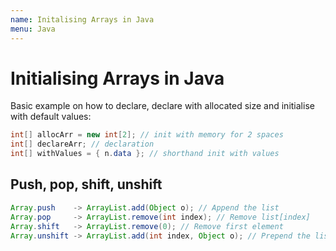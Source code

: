 ```yaml
---
name: Initalising Arrays in Java
menu: Java
---
```


# Initialising Arrays in Java

Basic example on how to declare, declare with allocated size and initialise with default values:

```java
int[] allocArr = new int[2]; // init with memory for 2 spaces
int[] declareArr; // declaration
int[] withValues = { n.data }; // shorthand init with values
```

## Push, pop, shift, unshift

```java
Array.push    -> ArrayList.add(Object o); // Append the list
Array.pop     -> ArrayList.remove(int index); // Remove list[index]
Array.shift   -> ArrayList.remove(0); // Remove first element
Array.unshift -> ArrayList.add(int index, Object o); // Prepend the list
```
